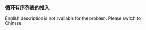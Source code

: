 ### [循环有序列表的插入](https://leetcode.com/problems/4ueAj6)

<p>English description is not available for the problem. Please switch to Chinese.</p>
